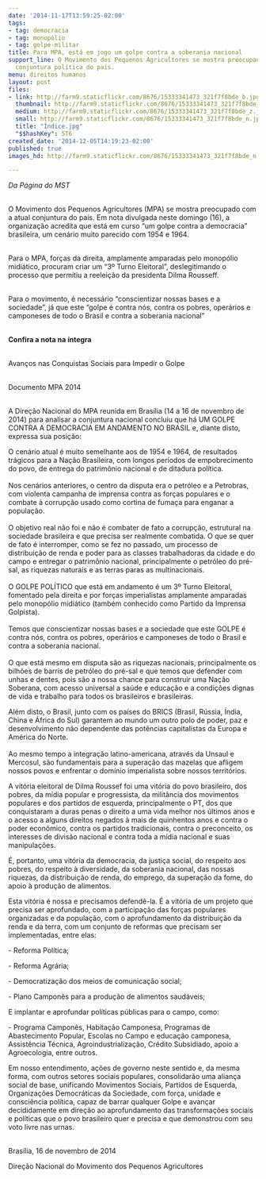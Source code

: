 ```yaml
---
date: '2014-11-17T13:59:25-02:00'
tags:
- tag: democracia
- tag: monopólio
- tag: golpe-militar
title: Para MPA, está em jogo um golpe contra a soberania nacional
support_line: O Movimento dos Pequenos Agricultores se mostra preocupado com a atual
  conjuntura política do país.
menu: direitos humanos
layout: post
files:
- link: http://farm9.staticflickr.com/8676/15333341473_321f7f8bde_b.jpg
  thumbnail: http://farm9.staticflickr.com/8676/15333341473_321f7f8bde_t.jpg
  medium: http://farm9.staticflickr.com/8676/15333341473_321f7f8bde_z.jpg
  small: http://farm9.staticflickr.com/8676/15333341473_321f7f8bde_n.jpg
  title: "Índice.jpg"
  "$$hashKey": 5T6
created_date: '2014-12-05T14:19:23-02:00'
published: true
images_hd: http://farm9.staticflickr.com/8676/15333341473_321f7f8bde_n.jpg

---
```

<p><em>Da P&aacute;gina do MST</em></p>

<p><br />
O Movimento dos Pequenos Agricultores (MPA) se mostra preocupado com a atual conjuntura do pa&iacute;s. Em nota divulgada neste domingo (16), a organiza&ccedil;&atilde;o acredita que est&aacute; em curso &ldquo;um golpe contra a democracia&rdquo; brasileira, um cen&aacute;rio muito parecido com 1954 e 1964.</p>

<p><br />
Para o MPA, for&ccedil;as da direita, amplamente amparadas pelo monop&oacute;lio midi&aacute;tico, procuram criar um &ldquo;3&ordm; Turno Eleitoral&rdquo;, deslegitimando o processo que permitiu a reelei&ccedil;&atilde;o da presidenta Dilma Rousseff.&nbsp;</p>

<p><br />
Para o movimento, &eacute; necess&aacute;rio &ldquo;conscientizar nossas bases e a sociedade&rdquo;, j&aacute; que este &ldquo;golpe &eacute; contra n&oacute;s, contra os pobres, oper&aacute;rios e camponeses de todo o Brasil e contra a soberania nacional&rdquo;</p>

<p><br />
<strong>Confira a nota na &iacute;ntegra</strong>&nbsp;</p>

<p><br />
Avan&ccedil;os nas Conquistas Sociais para Impedir o Golpe</p>

<p><br />
Documento MPA 2014</p>

<p><br />
A Dire&ccedil;&atilde;o Nacional do MPA reunida em Bras&iacute;lia (14 a 16 de novembro de 2014) para analisar a conjuntura nacional concluiu que h&aacute; UM GOLPE CONTRA A DEMOCRACIA EM ANDAMENTO NO BRASIL e, diante disto, expressa sua posi&ccedil;&atilde;o:</p>

<p>O cen&aacute;rio atual &eacute; muito semelhante aos de 1954 e 1964, de resultados tr&aacute;gicos para a Na&ccedil;&atilde;o Brasileira, com longos per&iacute;odos de empobrecimento do povo, de entrega do patrim&ocirc;nio nacional e de ditadura pol&iacute;tica.<br />
<br />
Nos cen&aacute;rios anteriores, o centro da disputa era o petr&oacute;leo e a Petrobras, com violenta campanha de imprensa contra as for&ccedil;as populares e o combate &agrave; corrup&ccedil;&atilde;o usado como cortina de fuma&ccedil;a para enganar a popula&ccedil;&atilde;o.<br />
<br />
O objetivo real n&atilde;o foi e n&atilde;o &eacute; combater de fato a corrup&ccedil;&atilde;o, estrutural na sociedade brasileira e que precisa ser realmente combatida. O que se quer de fato &eacute; interromper, como se fez no passado, um processo de distribui&ccedil;&atilde;o de renda e poder para as classes trabalhadoras da cidade e do campo e entregar o patrim&ocirc;nio nacional, principalmente o petr&oacute;leo do pr&eacute;-sal, as riquezas naturais e as terras paras as multinacionais.<br />
<br />
O GOLPE POL&Iacute;TICO que est&aacute; em andamento &eacute; um 3&ordm; Turno Eleitoral, fomentado pela direita e por for&ccedil;as imperialistas amplamente amparadas pelo monop&oacute;lio midi&aacute;tico (tamb&eacute;m conhecido como Partido da Imprensa Golpista).<br />
<br />
Temos que conscientizar nossas bases e a sociedade que este GOLPE &eacute; contra n&oacute;s, contra os pobres, oper&aacute;rios e camponeses de todo o Brasil e contra a soberania nacional.<br />
<br />
O que est&aacute; mesmo em disputa s&atilde;o as riquezas nacionais, principalmente os bilh&otilde;es de barris de petr&oacute;leo do pr&eacute;-sal e que temos que defender com unhas e dentes, pois s&atilde;o a nossa chance para construir uma Na&ccedil;&atilde;o Soberana, com acesso universal a sa&uacute;de e educa&ccedil;&atilde;o e a condi&ccedil;&otilde;es dignas de vida e trabalho para todos os brasileiros e brasileiras.</p>

<p>Al&eacute;m disto, o Brasil, junto com os pa&iacute;ses do BRICS (Brasil, R&uacute;ssia, &Iacute;ndia, China e &Aacute;frica do Sul) garantem ao mundo um outro polo de poder, paz e desenvolvimento n&atilde;o dependente das pot&ecirc;ncias capitalistas da Europa e Am&eacute;rica do Norte.<br />
<br />
Ao mesmo tempo a integra&ccedil;&atilde;o latino-americana, atrav&eacute;s da Unsaul e Mercosul, s&atilde;o fundamentais para a supera&ccedil;&atilde;o das mazelas que afligem nossos povos e enfrentar o dom&iacute;nio imperialista sobre nossos territ&oacute;rios.</p>

<p>A vit&oacute;ria eleitoral de Dilma Roussef foi uma vit&oacute;ria do povo brasileiro, dos pobres, da m&iacute;dia popular e progressista, da milit&acirc;ncia dos movimentos populares e dos partidos de esquerda, principalmente o PT, dos que conquistaram a duras penas o direito a uma vida melhor nos &uacute;ltimos anos e o acesso a alguns direitos negados &agrave; mais de quinhentos anos e contra o poder econ&ocirc;mico, contra os partidos tradicionais, contra o preconceito, os interesses de divis&atilde;o nacional e contra toda a m&iacute;dia nacional e suas manipula&ccedil;&otilde;es.</p>

<p>&Eacute;, portanto, uma vit&oacute;ria da democracia, da justi&ccedil;a social, do respeito aos pobres, do respeito &agrave; diversidade, da soberania nacional, das nossas riquezas, da distribui&ccedil;&atilde;o de renda, do emprego, da supera&ccedil;&atilde;o da fome, do apoio &agrave; produ&ccedil;&atilde;o de alimentos.</p>

<p>Esta vit&oacute;ria &eacute; nossa e precisamos defend&ecirc;-la. &Eacute; a vit&oacute;ria de um projeto que precisa ser aprofundado, com a participa&ccedil;&atilde;o das for&ccedil;as populares organizadas e da popula&ccedil;&atilde;o, com o aprofundamento da distribui&ccedil;&atilde;o da renda e da terra, com um conjunto de reformas que precisam ser implementadas, entre elas:</p>

<p>- Reforma Pol&iacute;tica;</p>

<p>- Reforma Agr&aacute;ria;</p>

<p>- Democratiza&ccedil;&atilde;o dos meios de comunica&ccedil;&atilde;o social;</p>

<p>- Plano Campon&ecirc;s para a produ&ccedil;&atilde;o de alimentos saud&aacute;veis;</p>

<p>E implantar e aprofundar pol&iacute;ticas p&uacute;blicas para o campo, como:</p>

<p>- Programa Campon&ecirc;s, Habita&ccedil;&atilde;o Camponesa, Programas de Abastecimento Popular, Escolas no Campo e educa&ccedil;&atilde;o camponesa, Assist&ecirc;ncia T&eacute;cnica, Agroindustrializa&ccedil;&atilde;o, Cr&eacute;dito Subsidiado, apoio a Agroecologia, entre outros.</p>

<p>Em nosso entendimento, a&ccedil;&otilde;es de governo neste sentido e, da mesma forma, com outros setores sociais populares, consolidar&atilde;o uma alian&ccedil;a social de base, unificando Movimentos Sociais, Partidos de Esquerda, Organiza&ccedil;&otilde;es Democr&aacute;ticas da Sociedade, com for&ccedil;a, unidade e consci&ecirc;ncia pol&iacute;tica, capaz de barrar qualquer Golpe e avan&ccedil;ar decididamente em dire&ccedil;&atilde;o ao aprofundamento das transforma&ccedil;&otilde;es sociais e pol&iacute;ticas que o povo brasileiro quer e precisa e que demonstrou com seu voto livre nas urnas.</p>

<p><br />
Bras&iacute;lia, 16 de novembro de 2014</p>

<p>Dire&ccedil;&atilde;o Nacional do Movimento dos Pequenos Agricultores</p>

<div>&nbsp;</div>

<div>&nbsp;</div>

<p>&nbsp;</p>
